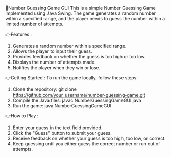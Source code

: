 
🔗Number Guessing Game GUI
This is a simple Number Guessing Game implemented using Java Swing. The game generates a random number within a specified range, and the player needs to guess the number within a limited number of attempts.

👉Features : 
1. Generates a random number within a specified range.
2. Allows the player to input their guess.
3. Provides feedback on whether the guess is too high or too low.
4. Displays the number of attempts made.
5. Notifies the player when they win or lose.

👉Getting Started :
To run the game locally, follow these steps:
1. Clone the repository: git clone https://github.com/your_username/number-guessing-game.git
2. Compile the Java files: javac NumberGuessingGameGUI.java
3. Run the game: java NumberGuessingGameGUI

👉How to Play :
1. Enter your guess in the text field provided.
2. Click the "Guess" button to submit your guess.
3. Receive feedback on whether your guess is too high, too low, or correct.
4. Keep guessing until you either guess the correct number or run out of attempts.

